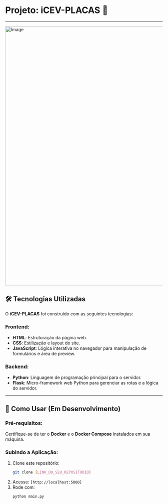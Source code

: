 # Projeto: iCEV-PLACAS 📃
---

<img width="1287" height="826" alt="Image" src="https://github.com/user-attachments/assets/af92b8d0-f336-4b07-bf15-b4e5d7dbc167" />

## 🛠 Tecnologias Utilizadas

O **iCEV-PLACAS** foi construído com as seguintes tecnologias:

### Frontend:
- **HTML**: Estruturação da página web.
- **CSS**: Estilização e layout do site.
- **JavaScript**: Lógica interativa no navegador para manipulação de formulários e área de preview.

### Backend:
- **Python**: Linguagem de programação principal para o servidor.
- **Flask**: Micro-framework web Python para gerenciar as rotas e a lógica do servidor.

---

## 🚀 Como Usar (Em Desenvolvimento)

### Pré-requisitos:
Certifique-se de ter o **Docker** e o **Docker Compose** instalados em sua máquina.

### Subindo a Aplicação:

1. Clone este repositório:  
   ```bash
   git clone [LINK_DO_SEU_REPOSITORIO]
2. Acesse:
   ```[http://localhost:5000]```
3. Rode com:
    ```bash
   python main.py

